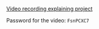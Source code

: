 [Video recording explaining project](https://ysu.webex.com/ysu/ldr.php?RCID=09367336a1b0b12a3f71da8a65961ebc)

Password for the video: `FsnPCXC7`
